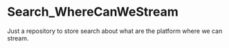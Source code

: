 # Search_WhereCanWeStream
Just a repository to store search about what are the platform where we can stream.
